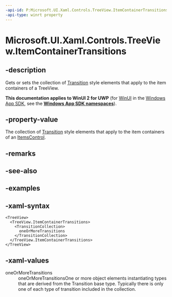 ```yaml
---
-api-id: P:Microsoft.UI.Xaml.Controls.TreeView.ItemContainerTransitions
-api-type: winrt property
---
```

<!-- Property syntax.
public TransitionCollection ItemContainerTransitions { get;  set; }
-->

# Microsoft.UI.Xaml.Controls.TreeView.ItemContainerTransitions



## -description

Gets or sets the collection of [Transition](/uwp/api/windows.ui.xaml.media.animation.transition) style elements that apply to the item containers of a TreeView.



**This documentation applies to WinUI 2 for UWP** (for [WinUI](/windows/apps/winui/winui3/) in the [Windows App SDK](/windows/apps/windows-app-sdk/), see the **[Windows App SDK namespaces](/windows/windows-app-sdk/api/winrt/)**).

## -property-value

The collection of [Transition](/uwp/api/windows.ui.xaml.media.animation.transition) style elements that apply to the item containers of an [ItemsControl](/uwp/api/windows.ui.xaml.controls.itemscontrol).



## -remarks



## -see-also



## -examples



## -xaml-syntax

```xaml
<TreeView>
  <TreeView.ItemContainerTransitions>
    <TransitionCollection>
      oneOrMoreTransitions
    </TransitionCollection>
  </TreeView.ItemContainerTransitions>
</TreeView>
```



## -xaml-values

<dl><dt>oneOrMoreTransitions</dt><dd>oneOrMoreTransitionsOne or more object elements instantiating types that are derived from the Transition base type. Typically there is only one of each type of transition included in the collection.</dd>
</dl>



